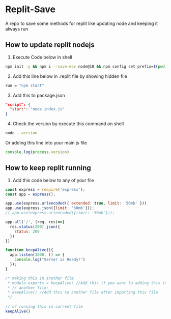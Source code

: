 # Replit-Save
A repo to save some methods for replit like updating node and keeping it always run


## How to update replit nodejs
1. Execute Code below in shell
```sh
npm init -y && npm i --save-dev node@18 && npm config set prefix=$(pwd)/node_modules/node && export PATH=$(pwd)/node_modules/node/bin:$PATH
```
2. Add this line below in .replit file by showing hidden file
```sh
run = "npm start"
```
3. Add this to package.json
```json
"script": {
  "start": "node index.js"
}
```
4. Check the version by execute this command on shell
```sh
node --version
```
Or adding this line into your main js file
```js
console.log(process.version)
```

## How to keep replit running
1. Add this code below to any of your file
```js
const express = require('express');
const app = express();

app.use(express.urlencoded({ extended: true, limit: '50mb' }))
app.use(express.json({limit: '50mb'}));
// app.use(express.urlencoded({limit: '50mb'}));

app.all('/', (req, res)=>{
  res.status(200).json({
    status: 200
  })
})

function keepAlive(){
  app.listen(3000, () => {
    console.log("Server is Ready!")
  });
}

/* making this in another file
 * module.exports = keepAlive; //Add this if you want to adding this into another fil
 * // another file:
 * keepAlive() //Add this to another file after importing this file
 */
 
// or running this in current file
keepAlive()
```
